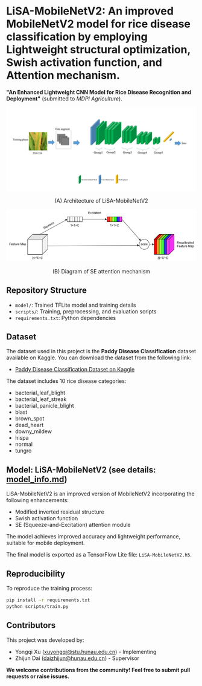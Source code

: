 
# LiSA-MobileNetV2: An improved MobileNetV2 model for rice disease classification by employing Lightweight structural optimization, Swish activation function, and Attention mechanism.

**"An Enhanced Lightweight CNN Model for Rice Disease Recognition and Deployment"** (submitted to *MDPI Agriculture*).
<p style="float: center">
  <img src="images/LiSA-MobileNetV2-architecture.jpg" alt="Architecture of LiSA-MobileNetV2" />
  <div align="center">(A) Architecture of LiSA-MobileNetV2</div>
</p>
<p style="float: center">
  <img src="images/SE-attention-mechanism.png" alt="Diagram of SE attention mechanism" />
  <div align="center">(B) Diagram of SE attention mechanism</div>
</p>

##  Repository Structure

- `model/`: Trained TFLite model and training details
- `scripts/`: Training, preprocessing, and evaluation scripts
- `requirements.txt`: Python dependencies


## Dataset

The dataset used in this project is the **Paddy Disease Classification** dataset available on Kaggle. You can download the dataset from the following link:

- [Paddy Disease Classification Dataset on Kaggle](https://www.kaggle.com/competitions/paddy-disease-classification)

The dataset includes 10 rice disease categories:

- bacterial_leaf_blight  
- bacterial_leaf_streak  
- bacterial_panicle_blight  
- blast  
- brown_spot  
- dead_heart  
- downy_mildew  
- hispa  
- normal  
- tungro  


##  Model: LiSA-MobileNetV2 (see details: [model_info.md](model/model_info.md))

LiSA-MobileNetV2 is an improved version of MobileNetV2 incorporating the following enhancements:

- Modified inverted residual structure
- Swish activation function
- SE (Squeeze-and-Excitation) attention module

The model achieves improved accuracy and lightweight performance, suitable for mobile deployment.

The final model is exported as a TensorFlow Lite file: `LiSA-MobileNetV2.h5`.

##  Reproducibility

To reproduce the training process:

```bash
pip install -r requirements.txt
python scripts/train.py  
```

##  Contributors

This project was developed by:

- Yongqi Xu ([xuyongqi@stu.hunau.edu.cn](mailto:xuyongqi@stu.hunau.edu.cn)) - Implementing
- Zhijun Dai ([daizhijun@hunau.edu.cn](mailto:daizhijun@hunau.edu.cn)) - Supervisor

**We welcome contributions from the community! Feel free to submit pull requests or raise issues.**
